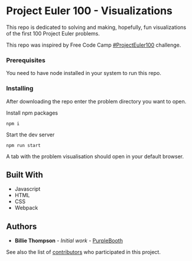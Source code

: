 # Project Euler 100 - Visualizations

This repo is dedicated to solving and making, hopefully, fun visualizations of the first 100 Project Euler problems.

This repo was inspired by Free Code Camp [#ProjectEuler100](https://www.freecodecamp.org/news/projecteuler100-coding-challenge-competitive-programming/) challenge.

### Prerequisites

You need to have node installed in your system to run this repo.

### Installing

After downloading the repo enter the problem directory you want to open.

Install npm packages

```
npm i
```

Start the dev server

```
npm run start
```

A tab with the problem visualisation should open in your default browser.

## Built With

* Javascript
* HTML
* CSS
* Webpack

## Authors

* **Billie Thompson** - *Initial work* - [PurpleBooth](https://github.com/PurpleBooth)

See also the list of [contributors](https://github.com/your/project/contributors) who participated in this project.



